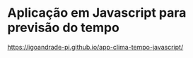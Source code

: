 # Aplicação em Javascript para previsão do tempo

https://igoandrade-pi.github.io/app-clima-tempo-javascript/